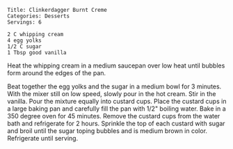 ~~~ recipe-info
Title: Clinkerdagger Burnt Creme
Categories: Desserts
Servings: 6
~~~

~~~ recipe-ingredients
2 C whipping cream
4 egg yolks
1/2 C sugar
1 Tbsp good vanilla
~~~

Heat the whipping cream in a medium saucepan over low heat until bubbles form around the edges of
the pan.

Beat together the egg yolks and the sugar in a medium bowl for 3 minutes.  With the mixer still on
low speed, slowly pour in the hot cream.  Stir in the vanilla.  Pour the mixture equally
into custard cups.  Place the custard cups in a large baking pan and carefully fill the pan with
1/2" boiling water.  Bake in a 350 degree oven for 45 minutes.  Remove the custard cups from the
water bath and refrigerate for 2 hours.  Sprinkle the top of each custard with sugar and broil until
the sugar toping bubbles and is medium brown in color.  Refrigerate until serving.
